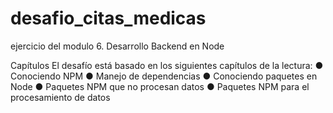 # desafio_citas_medicas
ejercicio del modulo 6. Desarrollo Backend en Node 

Capítulos
El desafío está basado en los siguientes capítulos de la lectura:
● Conociendo NPM
● Manejo de dependencias
● Conociendo paquetes en Node
● Paquetes NPM que no procesan datos
● Paquetes NPM para el procesamiento de datos